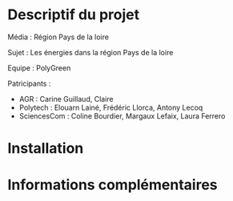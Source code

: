 ﻿# Descriptif du projet

Média : Région Pays de la loire

Sujet : Les énergies dans la région Pays de la loire

Equipe : PolyGreen 

Patricipants :
- AGR : Carine Guillaud, Claire
- Polytech : Elouarn Lainé, Frédéric Llorca, Antony Lecoq 
- SciencesCom : Coline Bourdier, Margaux Lefaix, Laura Ferrero

# Installation 

# Informations complémentaires